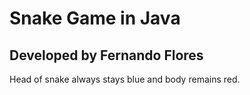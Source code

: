 # Snake Game in Java
## Developed by Fernando Flores


Head of snake always stays blue and body remains red. 
